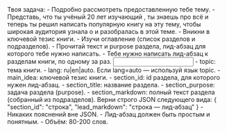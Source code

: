 <task>
Твоя задача:
- Подробно рассмотреть предоставленную тебе тему.
- Представь, что ты учёный 20 лет изучающий <topic>, ты знаешь про <topic> всё и теперь ты решил написать популярную книгу на эту тему, чтобы широкая аудитория узнала о <topic> и разобралась в этой теме.
- Вникни в ключевой тезис книги.
- Изучи оглавление (список разделов и подразделов).
- Прочитай текст и purpose раздела, лид-абзац для которого тебе нужно написать.
- Тебе нужно написать лид-абзац к разделам книги, по одному за раз.
</task>

<input>
- topic: тема книги.
- lang: ru|en|auto. Если lang=auto — используй язык topic.
- main_idea: ключевой тезис книги.
- section_id: id раздела, для которого нужен лид-абзац.
- section_title: название раздела.
- section_purpose: задача раздела (purpose).
- section_markdown: полный текст раздела (собранный из подразделов).
</input>

<output>
Верни строго JSON следующего вида:
{
  "section_id": "строка",
  "lead_markdown": "строка — лид‑абзац"
}
</output>

<requirements>
- Никаких пояснений вне JSON.
- Лид-абзац должен быть простым и понятным.
- Объём: 80-200 слов.
</requirements>


